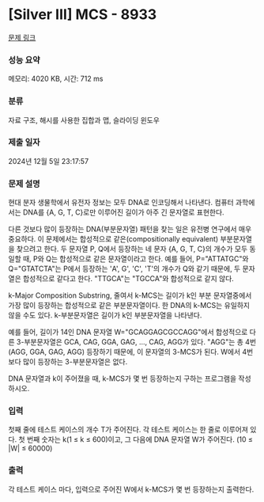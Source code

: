 # [Silver III] MCS - 8933 

[문제 링크](https://www.acmicpc.net/problem/8933) 

### 성능 요약

메모리: 4020 KB, 시간: 712 ms

### 분류

자료 구조, 해시를 사용한 집합과 맵, 슬라이딩 윈도우

### 제출 일자

2024년 12월 5일 23:17:57

### 문제 설명

<p>현대 분자 생물학에서 유전자 정보는 모두 DNA로 인코딩해서 나타낸다. 컴퓨터 과학에서는 DNA를 {A, G, T, C}로만 이루어진 길이가 아주 긴 문자열로 표현한다.</p>

<p>다른 것보다 많이 등장하는 DNA(부분문자열) 패턴을 찾는 일은 유전병 연구에서 매우 중요하다. 이 문제에서는 합성적으로 같은(compositionally equivalent) 부분문자열을 찾으려고 한다. 두 문자열 P, Q에서 등장하는 네 문자 {A, G, T, C}의 개수가 모두 동일할 때, P와 Q는 합성적으로 같은 문자열이라고 한다. 예를 들어, P="ATTATGC"와 Q="GTATCTA"는 P에서 등장하는 'A', G', 'C', 'T'의 개수가 Q와 같기 때문에, 두 문자열은 합성적으로 같다고 한다. "TTGCA"는 "TGCCA"와 합성적으로 같지 않다.</p>

<p>k-Major Composition Substring, 줄여서 k-MCS는 길이가 k인 부분 문자열중에서 가장 많이 등장하는 합성적으로 같은 부분문자열이다. 한 DNA의 k-MCS는 유일하지 않을 수도 있다. k-부분문자열은 길이가 k인 부분문자열을 나타낸다.</p>

<p>예를 들어, 길이가 14인 DNA 문자열 W="GCAGGAGCGCCAGG"에서 합성적으로 다른 3-부분문자열은 GCA, CAG, GGA, GAG, ..., CAG, AGG가 있다. "AGG"는 총 4번 (AGG, GGA, GAG, AGG) 등장하기 때문에, 이 문자열의 3-MCS가 된다. W에서 4번 보다 많이 등장하는 3-부분문자열은 없다.</p>

<p>DNA 문자열과 k이 주어졌을 때, k-MCS가 몇 번 등장하는지 구하는 프로그램을 작성하시오.</p>

### 입력 

 <p>첫째 줄에 테스트 케이스의 개수 T가 주어진다. 각 테스트 케이스는 한 줄로 이루어져 있다. 첫 번째 숫자는 k(1 ≤ k ≤ 600)이고, 그 다음에 DNA 문자열 W가 주어진다. (10 ≤ |W| ≤ 60000)</p>

### 출력 

 <p>각 테스트 케이스 마다, 입력으로 주어진 W에서 k-MCS가 몇 번 등장하는지 출력한다.</p>

